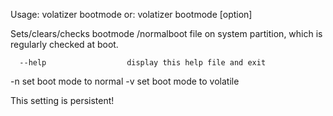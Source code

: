 Usage: volatizer bootmode
or:    volatizer bootmode [option]

Sets/clears/checks bootmode /normalboot file on system partition, which is
regularly checked at boot.

      --help                  display this help file and exit
  -n                          set boot mode to normal
  -v                          set boot mode to volatile

This setting is persistent!
